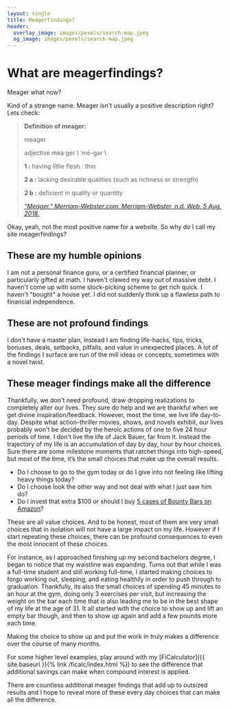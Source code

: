 ```yaml
---
layout: single
title: Meagerfindings?
header:
  overlay_image: images/pexels/search-map.jpeg
  og_image: images/pexels/search-map.jpeg
---
```


# What are meagerfindings?

Meager what now?

Kind of a strange name. Meager isn't usually a positive description right? Lets check:

> **Definition of meager:**
>
> meager
>
> adjective mea·ger \ ˈmē-gər \
>
> **1 :** having little flesh : thin
>
> **2 a :** lacking desirable qualities (such as richness or strength)
>
> **2 b :** deficient in quality or quantity
>
>
> _["Meager." Merriam-Webster.com. Merriam-Webster, n.d. Web. 5 Aug. 2018.](https://www.merriam-webster.com/dictionary/meager)_

Okay, yeah, not the most positive name for a website. So why do I call my site meagerfindings?

## These are my humble opinions

I am not a personal finance guru, or a certified financial planner, or particularly gifted at math. I haven't clawed my way out of massive debt. I haven't come up with some stock-picking scheme to get rich quick. I haven't "bought" a house yet. I did not suddenly think up a flawless path to financial independence.

## These are not profound findings

I don't have a master plan, instead I am finding life-hacks, tips, tricks, bonuses, deals, setbacks, pitfalls, and value in unexpected places. A lot of the findings I surface are run of the mill ideas or concepts, sometimes with a novel twist.

## These meager findings make all the difference

Thankfully, we don't need profound, draw dropping realizations to completely alter our lives. They sure do help and we are thankful when we get divine inspiration/feedback. However, most the time, we live life day-to-day. Despite what action-thriller movies, shows, and novels exhibit, our lives probably won't be decided by the heroic actions of one to five 24 hour periods of time. I don't live the life of Jack Bauer, far from it. Instead the trajectory of my life is an accumulation of day by day, hour by hour choices. Sure there are some milestone moments that ratchet things into high-speed, but most of the time, it’s the small choices that make up the overall results.

- Do I choose to go to the gym today or do I give into not feeling like lifting heavy things today?
- Do I choose look the other way and not deal with what I just saw him do?
- Do I invest that extra $100 or should I buy [5 cases of Bounty Bars on Amazon](https://amzn.to/2AKckA7)?

These are all value choices. And to be honest, most of them are very small choices that in isolation will not have a large impact on my life. However if I start repeating these choices, there can be profound consequences to even the most innocent of these choices.

For instance, as I approached finishing up my second bachelors degree, I began to notice that my waistline was expanding. Turns out that while I was a full-time student and still working full-time, I started making choices to forgo working out, sleeping, and eating healthily in order to push through to graduation. Thankfully, its also the small choices of spending 45 minutes to an hour at the gym, doing only 3 exercises per visit, but increasing the weight on the bar each time that is also leading me to be in the best shape of my life at the age of 31. It all started with the choice to show up and lift an empty bar though, and then to show up again and add a few pounds more each time.

Making the choice to show up and put the work in truly makes a difference over the course of many months.

For some higher level examples, play around with my [FiCalculator]({{ site.baseurl }}{% link /ficalc/index.html %}) to see the difference that additional savings can make when compound interest is applied.

There are countless additional meager findings that add up to outsized results and I hope to reveal more of these every day choices that can make all the difference.
